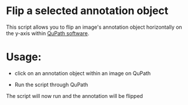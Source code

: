 Flip a selected annotation object
=================================
This script allows you to flip an image's annotation object horizontally on the y-axis within [QuPath software](https://qupath.github.io/).

Usage:
======

* click on an annotation object within an image on QuPath 

* Run the script through QuPath

The script will now run and the annotation will be flipped
